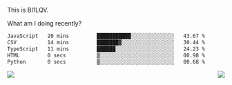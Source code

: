 This is BI1LQV.

What am I doing recently?

<!--START_SECTION:waka-->

```txt
JavaScript   20 mins         ███████████░░░░░░░░░░░░░░   43.67 %
CSV          14 mins         ███████▓░░░░░░░░░░░░░░░░░   30.44 %
TypeScript   11 mins         ██████░░░░░░░░░░░░░░░░░░░   24.23 %
HTML         0 secs          ▒░░░░░░░░░░░░░░░░░░░░░░░░   00.98 %
Python       0 secs          ▒░░░░░░░░░░░░░░░░░░░░░░░░   00.68 %
```

<!--END_SECTION:waka-->
<img align="right" src="https://github-readme-stats.vercel.app/api?username=bi1lqv&show_icons=true&count_private=true">

<img src="https://metrics.lecoq.io/bi1lqv?template=classic&base.activity=0&base.community=0&base.repositories=0&base.metadata=0&isocalendar=1&base=header%2C%20activity%2C%20community%2C%20repositories%2C%20metadata&base.indepth=false&base.hireable=false&isocalendar=false&isocalendar.duration=full-year&config.timezone=Asia%2FShanghai">
